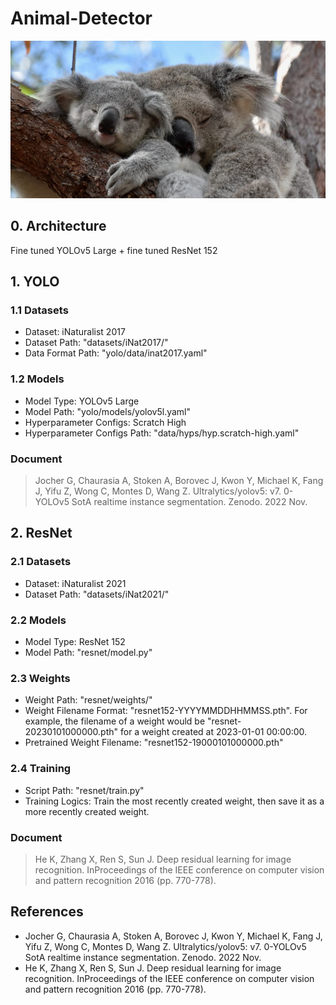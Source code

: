 # Animal-Detector

![alt text](https://github.com/ANZCalvinAI/Animal-Detector/blob/main/Koalas.jpg?raw=true)

## 0. Architecture
Fine tuned YOLOv5 Large + fine tuned ResNet 152

## 1. YOLO
### 1.1 Datasets
- Dataset: iNaturalist 2017
- Dataset Path: "datasets/iNat2017/"
- Data Format Path: "yolo/data/inat2017.yaml" 

### 1.2 Models
- Model Type: YOLOv5 Large
- Model Path: "yolo/models/yolov5l.yaml"
- Hyperparameter Configs: Scratch High
- Hyperparameter Configs Path: "data/hyps/hyp.scratch-high.yaml"

### Document
> Jocher G, Chaurasia A, Stoken A, Borovec J, Kwon Y, Michael K, Fang J, Yifu Z, Wong C, Montes D, Wang Z. Ultralytics/yolov5: v7. 0-YOLOv5 SotA realtime instance segmentation. Zenodo. 2022 Nov.

## 2. ResNet
### 2.1 Datasets
- Dataset: iNaturalist 2021
- Dataset Path: "datasets/iNat2021/"

### 2.2 Models
- Model Type: ResNet 152
- Model Path: "resnet/model.py"

### 2.3 Weights
- Weight Path: "resnet/weights/"
- Weight Filename Format: "resnet152-YYYYMMDDHHMMSS.pth". For example, the filename of a weight would be "resnet-20230101000000.pth" for a weight created at 2023-01-01 00:00:00.
- Pretrained Weight Filename: "resnet152-19000101000000.pth"

### 2.4 Training
- Script Path: "resnet/train.py"
- Training Logics: Train the most recently created weight, then save it as a more recently created weight.

### Document
> He K, Zhang X, Ren S, Sun J. Deep residual learning for image recognition. InProceedings of the IEEE conference on computer vision and pattern recognition 2016 (pp. 770-778).

## References
- Jocher G, Chaurasia A, Stoken A, Borovec J, Kwon Y, Michael K, Fang J, Yifu Z, Wong C, Montes D, Wang Z. Ultralytics/yolov5: v7. 0-YOLOv5 SotA realtime instance segmentation. Zenodo. 2022 Nov.
- He K, Zhang X, Ren S, Sun J. Deep residual learning for image recognition. InProceedings of the IEEE conference on computer vision and pattern recognition 2016 (pp. 770-778).
